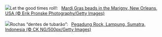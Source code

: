 ![](https://www.bing.com/th?id=OHR.MarignyBeads_EN-GB6455478514_UHD.jpg&w=1000)Let the good times roll!:&nbsp;&ensp;[Mardi Gras beads in the Marigny, New Orleans, USA (© Erik Pronske Photography/Getty Images)](https://www.bing.com/th?id=OHR.MarignyBeads_EN-GB6455478514_UHD.jpg)
<br><br/>
![](https://www.bing.com/th?id=OHR.PegadungRocks_PT-BR4077101673_UHD.jpg&w=1000)Rochas “dentes de tubarão”:&nbsp;&ensp;[Pegadung Rock, Lampung, Sumatra, Indonesia (© CK NG/500px/Getty Images)](https://www.bing.com/th?id=OHR.PegadungRocks_PT-BR4077101673_UHD.jpg)
<br><br/>
